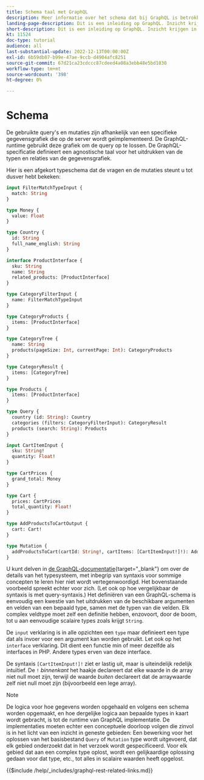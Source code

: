 ```yaml
---
title: Schema taal met GraphQL
description: Meer informatie over het schema dat bij GraphQL is betrokken. Lees een beschrijving van het schema, samen met enkele interessante patronen en manieren om het schema te lezen.
landing-page-description: Dit is een inleiding op GraphQL. Inzicht krijgen in het schema en hoe sommige elementen worden geïnterpreteerd
short-description: Dit is een inleiding op GraphQL. Inzicht krijgen in het schema en hoe sommige elementen worden geïnterpreteerd
kt: 11524
doc-type: tutorial
audience: all
last-substantial-update: 2022-12-13T00:00:00Z
exl-id: 6b59db07-b99e-47ae-9ccb-d4904afc8251
source-git-commit: 67d21ca23cdccc87cdeed4a08a3ebb48e5bd1030
workflow-type: tm+mt
source-wordcount: '398'
ht-degree: 0%

---
```


# Schema

De gebruikte query&#39;s en mutaties zijn afhankelijk van een specifieke gegevensgrafiek die op de server wordt geïmplementeerd. De GraphQL-runtime gebruikt deze grafiek om de query op te lossen. De GraphQL-specificatie definieert een agnostische taal voor het uitdrukken van de typen en relaties van de gegevensgrafiek.

Hier is een afgekort typeschema dat de vragen en de mutaties steunt u tot dusver hebt bekeken:

```graphql
input FilterMatchTypeInput {
  match: String
}

type Money {
  value: Float
}

type Country {
  id: String
  full_name_english: String
}

interface ProductInterface {
  sku: String
  name: String
  related_products: [ProductInterface]
}

type CategoryFilterInput {
  name: FilterMatchTypeInput
}

type CategoryProducts {
  items: [ProductInterface]
}

type CategoryTree {
  name: String
  products(pageSize: Int, currentPage: Int): CategoryProducts
}

type CategoryResult {
  items: [CategoryTree]
}

type Products {
  items: [ProductInterface]
}

type Query {
  country (id: String): Country
  categories (filters: CategoryFilterInput): CategoryResult
  products (search: String): Products
}

input CartItemInput {
  sku: String!
  quantity: Float!
}

type CartPrices {
  grand_total: Money
}

type Cart {
  prices: CartPrices
  total_quantity: Float!
}

type AddProductsToCartOutput {
  cart: Cart!
}

type Mutation {
  addProductsToCart(cartId: String!, cartItems: [CartItemInput!]!): AddProductsToCartOutput
}
```

U kunt delven in [de GraphQL-documentatie](https://graphql.org/learn/schema/){target="_blank"} om over de details van het typesysteem, met inbegrip van syntaxis voor sommige concepten te leren hier niet wordt vertegenwoordigd. Het bovenstaande voorbeeld spreekt echter voor zich. (Let ook op hoe vergelijkbaar de syntaxis is met query-syntaxis.) Het definiëren van een GraphQL-schema is eenvoudig een kwestie van het uitdrukken van de beschikbare argumenten en velden van een bepaald type, samen met de typen van die velden. Elk complex veldtype moet zelf een definitie hebben, enzovoort, door de boom, tot u aan eenvoudige scalaire types zoals krijgt `String`.

De `input` verklaring is in alle opzichten een `type` maar definieert een type dat als invoer voor een argument kan worden gebruikt. Let ook op het `interface` verklaring. Dit dient een functie min of meer dezelfde als interfaces in PHP. Andere types erven van deze interface.

De syntaxis `[CartItemInput!]!` ziet er lastig uit, maar is uiteindelijk redelijk intuïtief. De `!` _binnenkant_ het haakje declareert dat elke waarde in de array niet null moet zijn, terwijl de waarde _buiten_ declareert dat de arraywaarde zelf niet null moet zijn (bijvoorbeeld een lege array).

>[!NOTE]
>
>De logica voor hoe gegevens worden opgehaald en volgens een schema worden opgemaakt, en hoe dergelijke logica aan bepaalde types in kaart wordt gebracht, is tot de runtime van GraphQL implementatie. De implementaties moeten echter een conceptuele doorloop volgen die zinvol is in het licht van een inzicht in geneste gebieden: Een bewerking voor het oplossen van het basisbestand `Query` of `Mutation` type wordt uitgevoerd, dat elk gebied onderzoekt dat in het verzoek wordt gespecificeerd. Voor elk gebied dat aan een complex type oplost, wordt een gelijkaardige oplossing gedaan voor dat type, etc., tot alles in scalaire waarden heeft opgelost.

{{$include /help/_includes/graphql-rest-related-links.md}}
